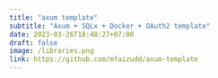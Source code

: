 ```yaml
---
title: "axum template"
subtitle: "Axum + SQLx + Docker + OAuth2 template"
date: 2023-03-26T18:48:27+07:00
draft: false
image: /libraries.png
link: https://github.com/mfaizudd/axum-template
---
```

